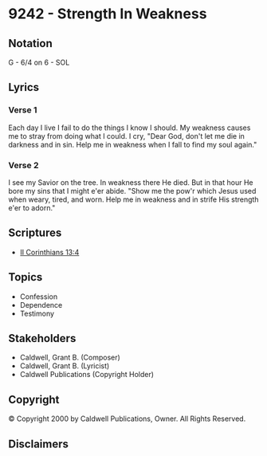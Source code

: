 # 9242 - Strength In Weakness

## Notation

G - 6/4 on 6 - SOL

## Lyrics

### Verse 1

Each day I live I fail to do the things I know I should. My weakness causes me to stray from doing what I could. I cry, "Dear God, don't let me die in darkness and in sin. Help me in weakness when I fall to find my soul again."

### Verse 2

I see my Savior on the tree. In weakness there He died. But in that hour He bore my sins that I might e'er abide. "Show me the pow'r which Jesus used when weary, tired, and worn. Help me in weakness and in strife His strength e'er to adorn."


## Scriptures

- [II Corinthians 13:4](https://www.biblegateway.com/passage/?search=II%20Corinthians%2013%3A4)

## Topics

- Confession
- Dependence
- Testimony

## Stakeholders

- Caldwell, Grant B. (Composer)
- Caldwell, Grant B. (Lyricist)
- Caldwell Publications (Copyright Holder)

## Copyright

© Copyright 2000 by Caldwell Publications, Owner. All Rights Reserved.


## Disclaimers


